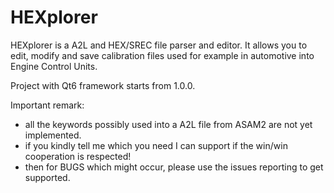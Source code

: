 # HEXplorer
HEXplorer is a A2L and HEX/SREC file parser and editor.
It allows you to edit, modify and save calibration files used for example in automotive into Engine Control Units.

Project with Qt6 framework starts from 1.0.0.

Important remark: 
- all the keywords possibly used into a A2L file from ASAM2 are not yet implemented.
- if you kindly tell me which you need I can support if the win/win cooperation is respected!
- then for BUGS which might occur, please use the issues reporting to get supported.

